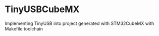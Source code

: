 # TinyUSBCubeMX
Implementing TinyUSB into project generated with STM32CubeMX with Makefile toolchain
